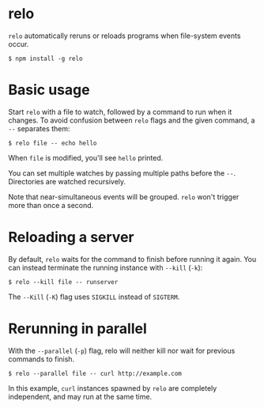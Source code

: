 # relo

`relo` automatically reruns or reloads programs when file-system events occur.

    $ npm install -g relo

# Basic usage

Start `relo` with a file to watch, followed by a command to run when it changes.
To avoid confusion between `relo` flags and the given command, a `--` separates
them:

    $ relo file -- echo hello

When `file` is modified, you'll see `hello` printed.

You can set multiple watches by passing multiple paths before the `--`.
Directories are watched recursively.

Note that near-simultaneous events will be grouped. `relo` won't trigger more
than once a second.


# Reloading a server

By default, `relo` waits for the command to finish before running it again. You
can instead terminate the running instance with `--kill` (`-k`):

    $ relo --kill file -- runserver

The `--Kill` (`-K`) flag uses `SIGKILL` instead of `SIGTERM`.


# Rerunning in parallel

With the `--parallel` (`-p`) flag, relo will neither kill nor wait for previous
commands to finish.

    $ relo --parallel file -- curl http://example.com

In this example, `curl` instances spawned by `relo` are completely independent,
and may run at the same time.